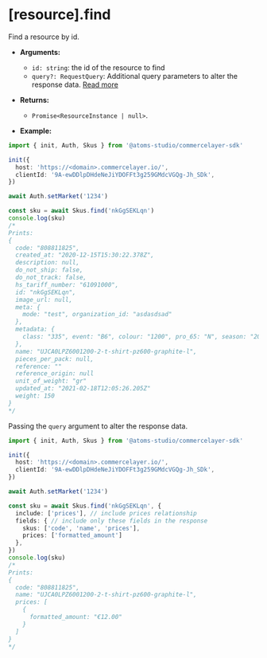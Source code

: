 # [resource].find

Find a resource by id.

- **Arguments:**

  - `id: string`: the id of the resource to find
  - `query?: RequestQuery`: Additional query parameters to alter the response data. [Read more](/api/request-query)

- **Returns:**

  - `Promise<ResourceInstance | null>`.

- **Example:**

```ts
import { init, Auth, Skus } from '@atoms-studio/commercelayer-sdk'

init({
  host: 'https://<domain>.commercelayer.io/',
  clientId: '9A-ewDDlpDHdeNeJiYDOFFt3g259GMdcVGQg-Jh_SDk', 
})

await Auth.setMarket('1234')

const sku = await Skus.find('nkGgSEKLqn')
console.log(sku)
/*
Prints:
{
  code: "808811825",
  created_at: "2020-12-15T15:30:22.378Z",
  description: null,
  do_not_ship: false,
  do_not_track: false,
  hs_tariff_number: "61091000",
  id: "nkGgSEKLqn",
  image_url: null,
  meta: {
    mode: "test", organization_id: "asdasdsad"
  },
  metadata: {
    class: "335", event: "B6", colour: "1200", pro_65: "N", season: "20193",
  },
  name: "UJCA0LPZ6001200-2-t-shirt-pz600-graphite-l",
  pieces_per_pack: null,
  reference: ""
  reference_origin: null
  unit_of_weight: "gr"
  updated_at: "2021-02-18T12:05:26.205Z"
  weight: 150
}
*/
```

Passing the `query` argument to alter the response data.

```ts
import { init, Auth, Skus } from '@atoms-studio/commercelayer-sdk'

init({
  host: 'https://<domain>.commercelayer.io/',
  clientId: '9A-ewDDlpDHdeNeJiYDOFFt3g259GMdcVGQg-Jh_SDk', 
})

await Auth.setMarket('1234')

const sku = await Skus.find('nkGgSEKLqn', {
  include: ['prices'], // include prices relationship
  fields: { // include only these fields in the response
    skus: ['code', 'name', 'prices'],
    prices: ['formatted_amount']
  },
})
console.log(sku)
/*
Prints:
{
  code: "808811825",
  name: "UJCA0LPZ6001200-2-t-shirt-pz600-graphite-l",
  prices: [
    {
      formatted_amount: "€12.00"
    }
  ]
}
*/
```